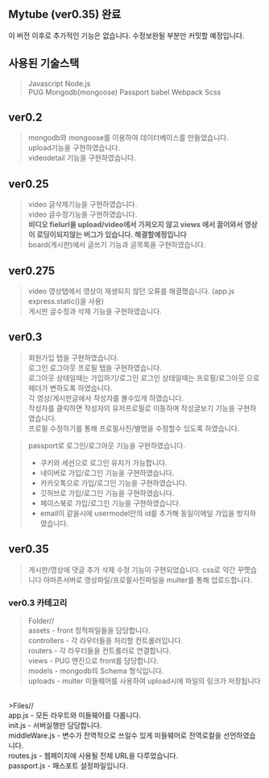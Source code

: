 ## Mytube (ver0.35) 완료

이 버전 이후로 추가적인 기능은 없습니다.
수정보완될 부분만 커밋할 예정입니다.

사용된 기술스택
--
>Javascript Node.js</br>
PUG Mongodb(mongoose) Passport babel 
Webpack Scss   

ver0.2
--
>mongodb와 mongoose를 이용하여 데이터베이스를 만들었습니다.</br>
upload기능을 구현하였습니다.</br>
videodetail 기능을 구현하였습니다.

ver0.25
--
>video 글삭제기능을 구현하였습니다.</br>
video 글수정기능을 구현하였습니다.</br>
**비디오 fielurl을 upload/video에서 가져오지 않고 views 에서 끌어와서 영상이 로딩이되지않는 버그가 있습니다. 해결할예정입니다**</br>
board(게시판)에서 글쓰기 기능과 글목록을 구현하였습니다. 

ver0.275
--
>video 영상탭에서 영상이 재생되지 않던 오류를 해결했습니다. (app.js express.static()을 사용)</br>
게시판 글수정과 삭제 기능을 구현하였습니다.</br>

ver0.3
--
>회원가입 탭을 구현하였습니다.</br>
로그인 로그아웃 프로필 탭을 구현하였습니다.</br>
로그아웃 상태일때는 가입하기/로그인 로그인 상태일때는 프로필/로그아웃 으로 헤더가 변하도록 하였습니다.</br>
각 영상/게시판글에서 작성자를 볼수있게 하였습니다.</br>
작성자를 클릭하면 작성자의 유저프로필로 이동하며 작성글보기 기능을 구현하였습니다.</br>
프로필 수정하기를 통해 프로필사진/별명을 수정할수 있도록 하였습니다.</br>

>
>passport로 로그인/로그아웃 기능을 구현하였습니다.
>- 쿠키와 세션으로 로그인 유지가 가능합니다.
>- 네이버로 가입/로그인 기능을 구현하였습니다.
>- 카카오톡으로 가입/로그인 기능을 구현하였습니다.
>- 깃허브로 가입/로그인 기능을 구현하였습니다.
>- 페이스북로 가입/로그인 기능을 구현하였습니다.
>- email이 같을시에 usermodel안의 id를 추가해 동일이메일 가입을 방지하였습니다.

ver0.35
--
> 게시판/영상에 댓글 추가 삭제 수정 기능이 구현되었습니다.
css로 약간 꾸몃습니다
아마존서버로 영상파일/프로필사진파일을 multer를 통해 업로드합니다.



### ver0.3 카테고리

>Folder// </br>
assets - front 정적파일들을 담당합니다. </br>
controllers - 각 라우터들을 처리할 컨트롤러입니다. </br>
routers - 각 라우터들을 컨트롤러로 연결합니다. </br>
views - PUG 엔진으로 front를 담당합니다. </br>
models - mongodb의 Schema 형식입니다. </br>
uploads - multer 미들웨어를 사용하여 upload시에 파일의 링크가 저장됩니다 </br>
</br>
>Files// </br>
app.js - 모든 라우트와 미들웨어를 다룹니다.</br>
init.js - 서버실행만 담당합니다.</br>
middleWare.js - 변수가 전역적으로 쓰일수 있게 미들웨어로 전역로컬을 선언하였습니다.</br>
routes.js - 웹페이지에 사용될 전체 URL을 다루었습니다.</br>
passport.js - 패스포트 설정파일입니다.

